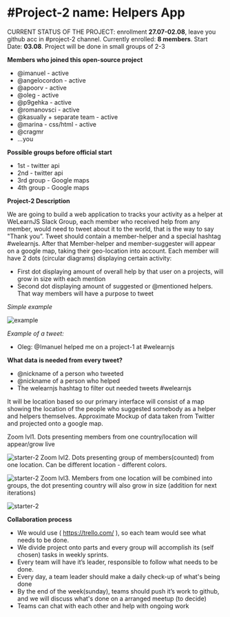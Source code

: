 # #Project-2 name: Helpers App

CURRENT STATUS OF THE PROJECT: enrollment **27.07-02.08**, leave you github acc in #project-2 channel. Currently enrolled: **8 members**. Start Date: **03.08**. Project will be done in small groups of 2-3

**Members who joined this open-source project**

* @imanuel  - active
* @angelocordon -  active
* @apoorv - active
* @oleg  - active
* @p9gehka - active
* @romanovsci - active
* @kasually + separate team - active
* @marina - css/html - active
* @cragmr
* ...you

**Possible groups before official start**
* 1st - twitter api
* 2nd - twitter api
* 3rd group - Google maps
* 4th group - Google maps

**Project-2 Description**

We are going to build a web application to tracks your activity as a helper at WeLearnJS Slack Group, each member who received help from any member, would need to tweet about it to the world, that is the way to say "Thank you”. Tweet should contain a member-helper and a special hashtag #welearnjs. After that Member-helper and member-suggester will appear on a google map, taking their geo-location into account. Each member will have 2 dots (circular diagrams) displaying certain activity:

 - First dot displaying amount of overall help by that user on a projects, will grow in size with each mention
 - Second dot displaying amount of suggested or @mentioned helpers. That way members will have a purpose to tweet

*Simple example*

![example](http://i.imgur.com/Xn6lmXP.png)

*Example of a tweet:*
 - Oleg:  @Imanuel helped me on a project-1 at  #welearnjs

**What data is needed from every tweet?**
* @nickname of a person who tweeted
* @nickname of a person who helped
* The welearnjs hashtag to filter out needed tweets #welearnjs

It will be location based so our primary interface will consist of a map showing the location of the
people who suggested somebody as a helper and helpers themselves. Approximate Mockup of data taken from Twitter and projected onto a google map.

Zoom lvl1. Dots presenting members from one country/location will appear/grow live

![starter-2](http://i.imgur.com/sDmc5hg.png)
Zoom lvl2. Dots presenting group of members(counted) from one location. Can be different location - different colors.

![starter-2](http://i.imgur.com/03W86J3.png)
Zoom lvl3. Members from one location will be combined into groups, the dot presenting country will also grow in size (addition for next iterations)

![starter-2](http://i.imgur.com/wyKgo8A.png)


**Collaboration process**

* We would use ( https://trello.com/ ), so each team would see what needs to be done.
* We divide project onto parts and every group will accomplish its (self chosen) tasks in weekly sprints.
* Every team will have it’s leader, responsible to follow what needs to be done.
* Every day, a team leader should make a daily check-up of what's being done
* By the end of the week(sunday), teams should push it’s work to github, and we will discuss what's done on a arranged meetup (to decide)
* Teams can chat with each other and help with ongoing work


